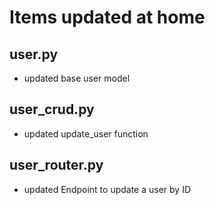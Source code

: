 # Items updated at home

## user.py
- updated base user model

## user_crud.py
- updated update_user function

## user_router.py
- updated Endpoint to update a user by ID